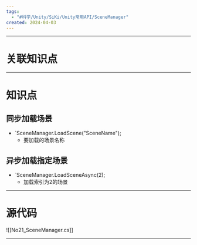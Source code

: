 ```yaml
---
tags:
  - "#科学/Unity/SiKi/Unity常用API/SceneManager"
created: 2024-04-03
---
```


---
# 关联知识点



---
# 知识点

## 同步加载场景

- `SceneManager.LoadScene("SceneName");
	- 要加载的场景名称
## 异步加载指定场景

- `SceneManager.LoadSceneAsync(2);
	- 加载索引为2的场景

---
# 源代码

![[No21_SceneManager.cs]]

---